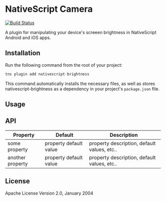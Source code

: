 # NativeScript Camera

[![Build Status](https://travis-ci.com/NativeScript/nativescript-brightness.svg?token=QhTpmwRpzpaxz3RiGr7p&branch=master)](https://travis-ci.com/NativeScript/nativescript-brightness)

A plugin for manipulating your device's screeen brightness in NativeScript Android and iOS apps.

## Installation

Run the following command from the root of your project:

```javascript
tns plugin add nativescript-brightness
```

This command automatically installs the necessary files, as well as stores nativescript-brightness as a dependency in your project's `package.json` file.


## Usage 


## API
    
| Property | Default | Description |
| --- | --- | --- |
| some property | property default value | property description, default values, etc.. |
| another property | property default value | property description, default values, etc.. |
    
## License

Apache License Version 2.0, January 2004
